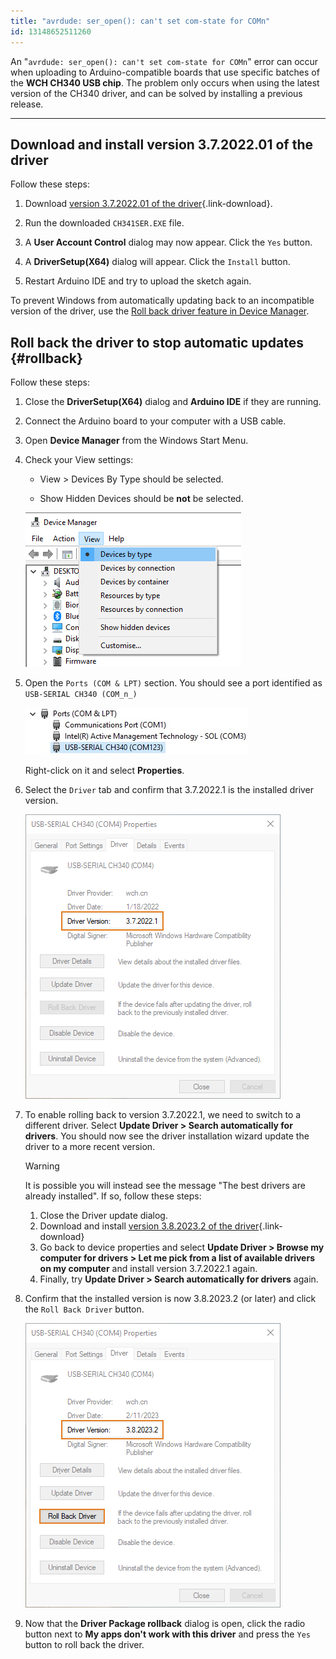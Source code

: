 ```yaml
---
title: "avrdude: ser_open(): can't set com-state for COMn"
id: 13148652511260
---
```


An "`avrdude: ser_open(): can't set com-state for COMn`" error can occur when uploading to Arduino-compatible boards that use specific batches of the **WCH CH340 USB chip**. The problem only occurs when using the latest version of the CH340 driver, and can be solved by installing a previous release.

---

## Download and install version 3.7.2022.01 of the driver

Follow these steps:

1. Download [version 3.7.2022.01 of the driver](https://www.wch-ic.com/downloads/file/65.html?time=2023-03-16%2022:57:59){.link-download}.

1. Run the downloaded `CH341SER.EXE` file.

1. A **User Account Control** dialog may now appear. Click the `Yes` button.

1. A **DriverSetup(X64)** dialog will appear. Click the `Install` button.

1. Restart Arduino IDE and try to upload the sketch again.

To prevent Windows from automatically updating back to an incompatible version of the driver, use the [Roll back driver feature in Device Manager](#rollback).

## Roll back the driver to stop automatic updates {#rollback}

Follow these steps:

1. Close the **DriverSetup(X64)** dialog and **Arduino IDE** if they are running.

1. Connect the Arduino board to your computer with a USB cable.

1. Open **Device Manager** from the Windows Start Menu.

1. Check your View settings:

    * View > Devices By Type should be selected.

    * Show Hidden Devices should be **not** be selected.

    ![Screenshot of Device Manager with view menu and devices by type selected](img/View-Devices-By-Type.png)

1. Open the `Ports (COM & LPT)` section. You should see a port identified as `USB-SERIAL CH340 (COM_n_)`

    ![Screenshot of Device Manager, Ports (COM & LPT) opened and USB-SERIAL CH340 selected](img/Ports.png)

    Right-click on it and select **Properties**.

1. Select the `Driver` tab and confirm that 3.7.2022.1 is the installed driver version.

   ![Device properties, Driver tab.](img/3.7-confirm.png)

1. To enable rolling back to version 3.7.2022.1, we need to switch to a different driver. Select **Update Driver > Search automatically for drivers**. You should now see the driver installation wizard update the driver to a more recent version.

   > [!WARNING]
   > It is possible you will instead see the message "The best drivers are already installed". If so, follow these steps:
   >
   > 1. Close the Driver update dialog.
   > 1. Download and install [version 3.8.2023.2 of the driver](https://www.wch.cn/downloads/file/65.html?time=2023-03-17%2016:47:34){.link-download}
   > 1. Go back to device properties and select **Update Driver > Browse my computer for drivers > Let me pick from a list of available drivers on my computer** and install version 3.7.2022.1 again.
   > 1. Finally, try **Update Driver > Search automatically for drivers** again.

1. Confirm that the installed version is now 3.8.2023.2 (or later) and click the `Roll Back Driver` button.

   ![Clicking the Roll back button.](img/roll-back-driver.png)

1. Now that the **Driver Package rollback** dialog is open, click the radio button next to **My apps don't work with this driver** and press the `Yes` button to roll back the driver.
